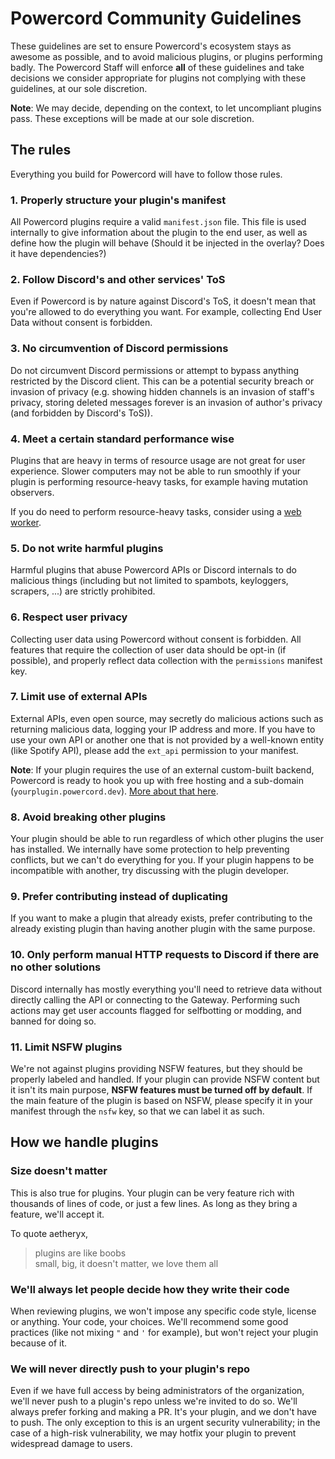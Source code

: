 # Powercord Community Guidelines

These guidelines are set to ensure Powercord's ecosystem stays as awesome as possible, and to avoid malicious plugins,
or plugins performing badly. The Powercord Staff will enforce **all** of these guidelines and take decisions we consider
appropriate for plugins not complying with these guidelines, at our sole discretion.

**Note**: We may decide, depending on the context, to let uncompliant plugins pass. These exceptions will be made at our sole discretion.

## The rules

Everything you build for Powercord will have to follow those rules.

### 1. Properly structure your plugin's manifest

All Powercord plugins require a valid `manifest.json` file.
This file is used internally to give information about the plugin to the end user, as well as define how the plugin
will behave (Should it be injected in the overlay? Does it have dependencies?)

### 2. Follow Discord's and other services' ToS

Even if Powercord is by nature against Discord's ToS, it doesn't mean that you're allowed to do everything you want. For
example, collecting End User Data without consent is forbidden.

### 3. No circumvention of Discord permissions

Do not circumvent Discord permissions or attempt to bypass anything restricted by the Discord client. This can
be a potential security breach or invasion of privacy (e.g. showing hidden channels is an invasion of staff's privacy,
storing deleted messages forever is an invasion of author's privacy (and forbidden by Discord's ToS)).

### 4. Meet a certain standard performance wise

Plugins that are heavy in terms of resource usage are not great for user experience. Slower computers may not
be able to run smoothly if your plugin is performing resource-heavy tasks, for example having mutation observers.

If you do need to perform resource-heavy tasks, consider using a [web worker](https://developer.mozilla.org/en-US/docs/Web/API/Web_Workers_API/Using_web_workers).

### 5. Do not write harmful plugins

Harmful plugins that abuse Powercord APIs or Discord internals to do malicious things (including but not limited to
spambots, keyloggers, scrapers, ...) are strictly prohibited.

### 6. Respect user privacy

Collecting user data using Powercord without consent is forbidden. All features that require the collection of user data
should be opt-in (if possible), and properly reflect data collection with the `permissions` manifest key.

### 7. Limit use of external APIs

External APIs, even open source, may secretly do malicious actions such as returning malicious data, logging your IP
address and more. If you have to use your own API or another one that is not provided by a well-known entity (like Spotify
API), please add the `ext_api` permission to your manifest.

**Note**: If your plugin requires the use of an external custom-built backend, Powercord is ready to hook you up with
free hosting and a sub-domain (`yourplugin.powercord.dev`). [More about that here](https://github.com/powercord-community/suggestions#about-backends).

### 8. Avoid breaking other plugins

Your plugin should be able to run regardless of which other plugins the user has installed. We internally have some protection to help
preventing conflicts, but we can't do everything for you. If your plugin happens to be incompatible with another, try
discussing with the plugin developer.

### 9. Prefer contributing instead of duplicating

If you want to make a plugin that already exists, prefer contributing to the already existing plugin than having another
plugin with the same purpose.

### 10. Only perform manual HTTP requests to Discord if there are no other solutions

Discord internally has mostly everything you'll need to retrieve data without directly calling the API or connecting to
the Gateway. Performing such actions may get user accounts flagged for selfbotting or modding, and banned for doing so.

### 11. Limit NSFW plugins

We're not against plugins providing NSFW features, but they should be properly labeled and handled. If your plugin can
provide NSFW content but it isn't its main purpose, **NSFW features must be turned off by default**. If the main feature of
the plugin is based on NSFW, please specify it in your manifest through the `nsfw` key, so that we can label it as such.

## How we handle plugins

### Size doesn't matter

This is also true for plugins. Your plugin can be very feature rich with thousands of lines of code, or just a few
lines. As long as they bring a feature, we'll accept it.

To quote aetheryx,
> plugins are like boobs<br>
> small, big, it doesn't matter, we love them all

### We'll always let people decide how they write their code

When reviewing plugins, we won't impose any specific code style, license or anything. Your code, your choices. We'll
recommend some good practices (like not mixing `"` and `'` for example), but won't reject your plugin because of it.

### We will never directly push to your plugin's repo

Even if we have full access by being administrators of the organization, we'll never push to a plugin's repo unless
we're invited to do so. We'll always prefer forking and making a PR. It's your plugin, and we don't have to push. The only exception to this is an urgent security vulnerability; in the case of a high-risk vulnerability, we may hotfix your plugin to prevent widespread damage to users.
